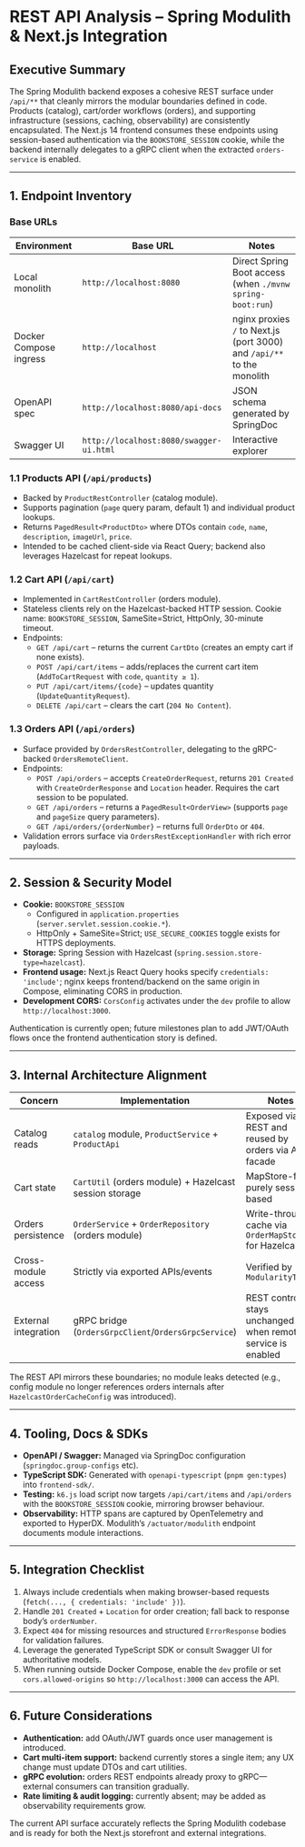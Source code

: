 # REST API Analysis – Spring Modulith & Next.js Integration

## Executive Summary

The Spring Modulith backend exposes a cohesive REST surface under `/api/**` that cleanly mirrors the modular boundaries defined in code. Products (catalog), cart/order workflows (orders), and supporting infrastructure (sessions, caching, observability) are consistently encapsulated. The Next.js 14 frontend consumes these endpoints using session-based authentication via the `BOOKSTORE_SESSION` cookie, while the backend internally delegates to a gRPC client when the extracted `orders-service` is enabled.

---

## 1. Endpoint Inventory

### Base URLs

| Environment | Base URL | Notes |
| --- | --- | --- |
| Local monolith | `http://localhost:8080` | Direct Spring Boot access (when `./mvnw spring-boot:run`) |
| Docker Compose ingress | `http://localhost` | nginx proxies `/` to Next.js (port 3000) and `/api/**` to the monolith |
| OpenAPI spec | `http://localhost:8080/api-docs` | JSON schema generated by SpringDoc |
| Swagger UI | `http://localhost:8080/swagger-ui.html` | Interactive explorer |

### 1.1 Products API (`/api/products`)

- Backed by `ProductRestController` (catalog module).
- Supports pagination (`page` query param, default 1) and individual product lookups.
- Returns `PagedResult<ProductDto>` where DTOs contain `code`, `name`, `description`, `imageUrl`, `price`.
- Intended to be cached client-side via React Query; backend also leverages Hazelcast for repeat lookups.

### 1.2 Cart API (`/api/cart`)

- Implemented in `CartRestController` (orders module).
- Stateless clients rely on the Hazelcast-backed HTTP session. Cookie name: `BOOKSTORE_SESSION`, SameSite=Strict, HttpOnly, 30-minute timeout.
- Endpoints:
  - `GET /api/cart` – returns the current `CartDto` (creates an empty cart if none exists).
  - `POST /api/cart/items` – adds/replaces the current cart item (`AddToCartRequest` with `code`, `quantity ≥ 1`).
  - `PUT /api/cart/items/{code}` – updates quantity (`UpdateQuantityRequest`).
  - `DELETE /api/cart` – clears the cart (`204 No Content`).

### 1.3 Orders API (`/api/orders`)

- Surface provided by `OrdersRestController`, delegating to the gRPC-backed `OrdersRemoteClient`.
- Endpoints:
  - `POST /api/orders` – accepts `CreateOrderRequest`, returns `201 Created` with `CreateOrderResponse` and `Location` header. Requires the cart session to be populated.
  - `GET /api/orders` – returns a `PagedResult<OrderView>` (supports `page` and `pageSize` query parameters).
  - `GET /api/orders/{orderNumber}` – returns full `OrderDto` or `404`.
- Validation errors surface via `OrdersRestExceptionHandler` with rich error payloads.

---

## 2. Session & Security Model

- **Cookie:** `BOOKSTORE_SESSION`
  - Configured in `application.properties` (`server.servlet.session.cookie.*`).
  - HttpOnly + SameSite=Strict; `USE_SECURE_COOKIES` toggle exists for HTTPS deployments.
- **Storage:** Spring Session with Hazelcast (`spring.session.store-type=hazelcast`).
- **Frontend usage:** Next.js React Query hooks specify `credentials: 'include'`; nginx keeps frontend/backend on the same origin in Compose, eliminating CORS in production.
- **Development CORS:** `CorsConfig` activates under the `dev` profile to allow `http://localhost:3000`.

Authentication is currently open; future milestones plan to add JWT/OAuth flows once the frontend authentication story is defined.

---

## 3. Internal Architecture Alignment

| Concern | Implementation | Notes |
| --- | --- | --- |
| Catalog reads | `catalog` module, `ProductService` + `ProductApi` | Exposed via REST and reused by orders via API facade |
| Cart state | `CartUtil` (orders module) + Hazelcast session storage | MapStore-free; purely session-based |
| Orders persistence | `OrderService` + `OrderRepository` (orders module) | Write-through cache via `OrderMapStore` for Hazelcast |
| Cross-module access | Strictly via exported APIs/events | Verified by `ModularityTests` |
| External integration | gRPC bridge (`OrdersGrpcClient`/`OrdersGrpcService`) | REST controller stays unchanged when remote service is enabled |

The REST API mirrors these boundaries; no module leaks detected (e.g., config module no longer references orders internals after `HazelcastOrderCacheConfig` was introduced).

---

## 4. Tooling, Docs & SDKs

- **OpenAPI / Swagger:** Managed via SpringDoc configuration (`springdoc.group-configs` etc).
- **TypeScript SDK:** Generated with `openapi-typescript` (`pnpm gen:types`) into `frontend-sdk/`.
- **Testing:** `k6.js` load script now targets `/api/cart/items` and `/api/orders` with the `BOOKSTORE_SESSION` cookie, mirroring browser behaviour.
- **Observability:** HTTP spans are captured by OpenTelemetry and exported to HyperDX. Modulith’s `/actuator/modulith` endpoint documents module interactions.

---

## 5. Integration Checklist

1. Always include credentials when making browser-based requests (`fetch(..., { credentials: 'include' })`).
2. Handle `201 Created` + `Location` for order creation; fall back to response body’s `orderNumber`.
3. Expect `404` for missing resources and structured `ErrorResponse` bodies for validation failures.
4. Leverage the generated TypeScript SDK or consult Swagger UI for authoritative models.
5. When running outside Docker Compose, enable the `dev` profile or set `cors.allowed-origins` so `http://localhost:3000` can access the API.

---

## 6. Future Considerations

- **Authentication:** add OAuth/JWT guards once user management is introduced.
- **Cart multi-item support:** backend currently stores a single item; any UX change must update DTOs and cart utilities.
- **gRPC evolution:** orders REST endpoints already proxy to gRPC—external consumers can transition gradually.
- **Rate limiting & audit logging:** currently absent; may be added as observability requirements grow.

The current API surface accurately reflects the Spring Modulith codebase and is ready for both the Next.js storefront and external integrations.
